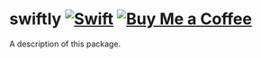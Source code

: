 # swiftly [![Swift](https://github.com/JochenBe/swiftly/actions/workflows/swift.yml/badge.svg)](https://github.com/JochenBe/swiftly/actions/workflows/swift.yml) [![Buy Me a Coffee](https://img.shields.io/badge/Buy%20Me%20a-Coffee-%23F9DE4A)](https://www.buymeacoffee.com/jochenbe)

A description of this package.
